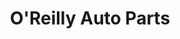 ---
title: "O'Reilly Auto Parts"
url: /salt-lake-city/oreilly-auto-parts-south-state-street/
shop: car parts
---